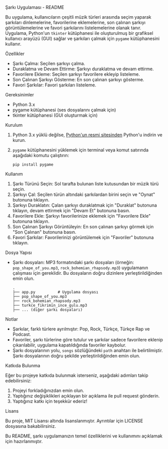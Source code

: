  Şarkı Uygulaması - README

Bu uygulama, kullanıcıların çeşitli müzik türleri arasında seçim yaparak şarkıları dinlemelerine, favorilerine eklemelerine, son çalınan şarkıyı görüntülemelerine ve favori şarkılarını listelemelerine olanak tanır. Uygulama, Python'un `tkinter` kütüphanesi ile oluşturulmuş bir grafiksel kullanıcı arayüzü (GUI) sağlar ve şarkıları çalmak için `pygame` kütüphanesini kullanır.

 Özellikler

- Şarkı Çalma: Seçilen şarkıyı çalma.
- Duraklatma ve Devam Ettirme: Şarkıyı duraklatma ve devam ettirme.
- Favorilere Ekleme: Seçilen şarkıyı favorilere ekleyip listeleme.
- Son Çalınan Şarkıyı Gösterme: En son çalınan şarkıyı gösterme.
- Favori Şarkılar: Favori şarkıları listeleme.

Gereksinimler

- Python 3.x  
- pygame kütüphanesi (ses dosyalarını çalmak için)
- tkinter kütüphanesi (GUI oluşturmak için)

Kurulum

1. Python 3.x yüklü değilse, [Python'un resmi sitesinden](https://www.python.org/) Python'u indirin ve kurun.
2. `pygame` kütüphanesini yüklemek için terminal veya komut satırında aşağıdaki komutu çalıştırın:

   ```
   pip install pygame
   ```
   
Kullanım

1. Şarkı Türünü Seçin: Sol tarafta bulunan liste kutusundan bir müzik türü seçin.
2. Şarkıyı Çal: Seçilen türün altındaki şarkılardan birini seçin ve "Oynat" butonuna tıklayın.
3. Şarkıyı Duraklatın: Çalan şarkıyı duraklatmak için "Duraklat" butonuna tıklayın, devam ettirmek için "Devam Et" butonuna basın.
4. Favorilere Ekle: Şarkıyı favorilerinize eklemek için "Favorilere Ekle" butonuna tıklayın.
5. Son Çalınan Şarkıyı Görüntüleyin: En son çalınan şarkıyı görmek için "Son Çalınan" butonuna basın.
6. Favori Şarkılar: Favorilerinizi görüntülemek için "Favoriler" butonuna tıklayın.

Dosya Yapısı

- Şarkı dosyaları: MP3 formatındaki şarkı dosyaları (örneğin: `pop_shape_of_you.mp3`, `rock_bohemian_rhapsody.mp3`) uygulamanın çalışması için gereklidir. Bu dosyaların doğru dizinlere yerleştirildiğinden emin olun.
  
  ```
  .
  ├── app.py          # Uygulama dosyası
  ├── pop_shape_of_you.mp3
  ├── rock_bohemian_rhapsody.mp3
  ├── turkce_fikrimin_ince_gulu.mp3
  ├── ... (diğer şarkı dosyaları)
  ```

Notlar

- Şarkılar, farklı türlere ayrılmıştır: Pop, Rock, Türkçe, Türkçe Rap ve Podcast.
- Favoriler, şarkı türlerine göre tutulur ve şarkılar sadece favorilere eklenip çıkarılabilir, uygulama kapatıldığında favoriler kaybolur.
- Şarkı dosyalarının yolu, `songs` sözlüğündeki `path` anahtarı ile belirtilmiştir. Şarkı dosyalarının doğru şekilde yerleştirildiğinden emin olun.

Katkıda Bulunma

Eğer bu projeye katkıda bulunmak isterseniz, aşağıdaki adımları takip edebilirsiniz:

1. Projeyi forkladığınızdan emin olun.
2. Yaptığınız değişiklikleri açıklayan bir açıklama ile pull request gönderin.
3. Yaptığınız katkı için teşekkür ederiz!

Lisans

Bu proje, MIT Lisansı altında lisanslanmıştır. Ayrıntılar için LICENSE dosyasına bakabilirsiniz.

Bu README, şarkı uygulamanızın temel özelliklerini ve kullanımını açıklamak için hazırlanmıştır.

